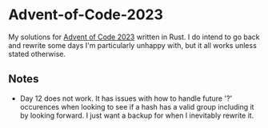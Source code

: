 # Advent-of-Code-2023
My solutions for [Advent of Code 2023](https://adventofcode.com/2023) written in Rust.
I do intend to go back and rewrite some days I'm particularly unhappy with, but it all works unless stated otherwise.

## Notes
+ Day 12 does not work. It has issues with how to handle future '?' occurences when looking to see if a hash has a valid group including it by looking forward. I just want a backup for when I inevitably rewrite it.
